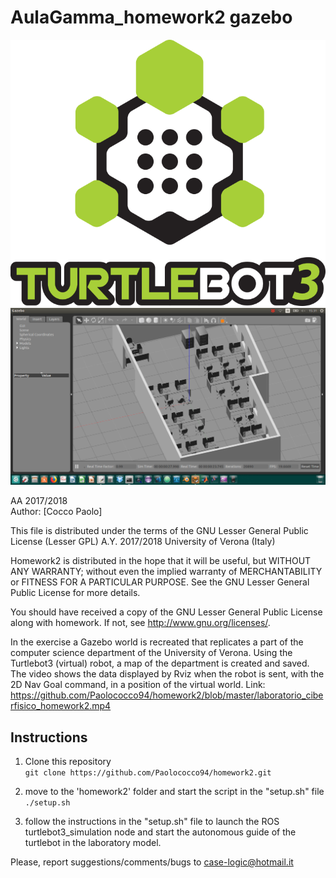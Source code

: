 # AulaGamma_homework2 gazebo
![logo turtlebot3](https://github.com/Paolococco94/homework2/blob/master/images/logo_turtlebot3.png)
![aula gamma](https://github.com/Paolococco94/homework2/blob/master/images/AulaGamma.png)


AA 2017/2018<br>
Author: [Cocco Paolo]




This file is distributed under the terms of the GNU Lesser General Public License (Lesser GPL) A.Y. 2017/2018
University of Verona (Italy)

Homework2 is distributed in the hope that it will be useful, but WITHOUT ANY WARRANTY; without even the implied warranty of MERCHANTABILITY or FITNESS FOR A PARTICULAR PURPOSE. See the GNU Lesser General Public License for more details.

You should have received a copy of the GNU Lesser General Public License along with homework. If not, see http://www.gnu.org/licenses/.


In the exercise a Gazebo world is recreated that replicates a part of the computer science department of the University of Verona.
Using the Turtlebot3 (virtual) robot, a map of the department is created and saved.
The video shows the data displayed by Rviz when the robot is sent, with the 2D Nav Goal command, in a position of the virtual world.
Link: https://github.com/Paolococco94/homework2/blob/master/laboratorio_ciberfisico_homework2.mp4

## Instructions

1. Clone this repository<br>
```git clone https://github.com/Paolococco94/homework2.git```

2. move to the 'homework2' folder and start the script in the "setup.sh" file<br>
```./setup.sh```

3. follow the instructions in the "setup.sh" file to launch the ROS turtlebot3_simulation node and start the autonomous guide of the turtlebot in the laboratory model.



Please, report suggestions/comments/bugs to case-logic@hotmail.it

